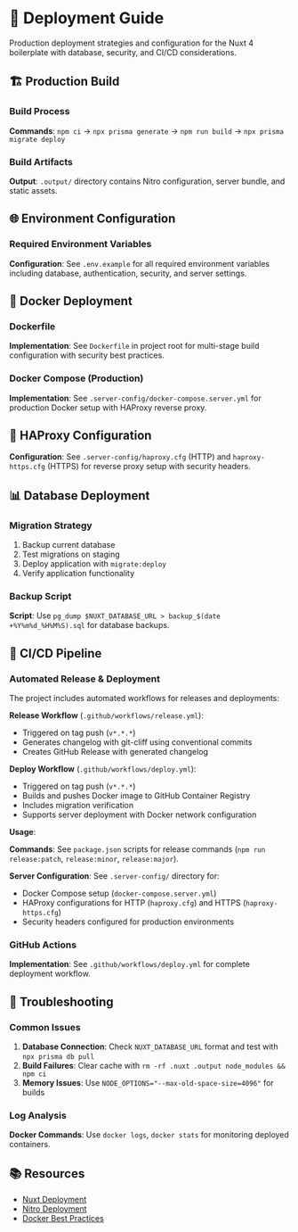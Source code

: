 # 🚀 Deployment Guide

Production deployment strategies and configuration for the Nuxt 4 boilerplate with database, security, and CI/CD considerations.

## 🏗️ Production Build

### Build Process

**Commands**: `npm ci` → `npx prisma generate` → `npm run build` → `npx prisma migrate deploy`

### Build Artifacts

**Output**: `.output/` directory contains Nitro configuration, server bundle, and static assets.

## 🌐 Environment Configuration

### Required Environment Variables

**Configuration**: See `.env.example` for all required environment variables including database, authentication, security, and server settings.

## 🐳 Docker Deployment

### Dockerfile

**Implementation**: See `Dockerfile` in project root for multi-stage build configuration with security best practices.

### Docker Compose (Production)

**Implementation**: See `.server-config/docker-compose.server.yml` for production Docker setup with HAProxy reverse proxy.

## 🔧 HAProxy Configuration

**Configuration**: See `.server-config/haproxy.cfg` (HTTP) and `haproxy-https.cfg` (HTTPS) for reverse proxy setup with security headers.

## 📊 Database Deployment

### Migration Strategy

1. Backup current database
2. Test migrations on staging
3. Deploy application with `migrate:deploy`
4. Verify application functionality

### Backup Script

**Script**: Use `pg_dump $NUXT_DATABASE_URL > backup_$(date +%Y%m%d_%H%M%S).sql` for database backups.

## 🔄 CI/CD Pipeline

### Automated Release & Deployment

The project includes automated workflows for releases and deployments:

**Release Workflow** (`.github/workflows/release.yml`):

- Triggered on tag push (`v*.*.*`)
- Generates changelog with git-cliff using conventional commits
- Creates GitHub Release with generated changelog

**Deploy Workflow** (`.github/workflows/deploy.yml`):

- Triggered on tag push (`v*.*.*`)
- Builds and pushes Docker image to GitHub Container Registry
- Includes migration verification
- Supports server deployment with Docker network configuration

**Usage**:

**Commands**: See `package.json` scripts for release commands (`npm run release:patch`, `release:minor`, `release:major`).

**Server Configuration**: See `.server-config/` directory for:

- Docker Compose setup (`docker-compose.server.yml`)
- HAProxy configurations for HTTP (`haproxy.cfg`) and HTTPS (`haproxy-https.cfg`)
- Security headers configured for production environments

### GitHub Actions

**Implementation**: See `.github/workflows/deploy.yml` for complete deployment workflow.

## 🚨 Troubleshooting

### Common Issues

1. **Database Connection**: Check `NUXT_DATABASE_URL` format and test with `npx prisma db pull`
2. **Build Failures**: Clear cache with `rm -rf .nuxt .output node_modules && npm ci`
3. **Memory Issues**: Use `NODE_OPTIONS="--max-old-space-size=4096"` for builds

### Log Analysis

**Docker Commands**: Use `docker logs`, `docker stats` for monitoring deployed containers.

## 📚 Resources

- [Nuxt Deployment](https://nuxt.com/docs/getting-started/deployment)
- [Nitro Deployment](https://nitro.unjs.io/deploy)
- [Docker Best Practices](https://docs.docker.com/develop/dev-best-practices/)
